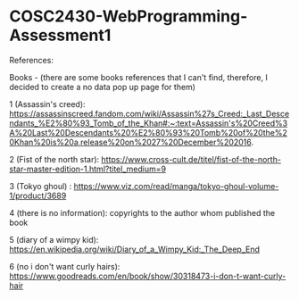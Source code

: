 # COSC2430-WebProgramming-Assessment1




References:

Books - (there are some books references that I can't find, therefore, I decided to create a no data pop up page for them)

1 (Assassin's creed): https://assassinscreed.fandom.com/wiki/Assassin%27s_Creed:_Last_Descendants_%E2%80%93_Tomb_of_the_Khan#:~:text=Assassin's%20Creed%3A%20Last%20Descendants%20%E2%80%93%20Tomb%20of%20the%20Khan%20is%20a,release%20on%2027%20December%202016.

2 (Fist of the north star): https://www.cross-cult.de/titel/fist-of-the-north-star-master-edition-1.html?titel_medium=9

3 (Tokyo ghoul) : https://www.viz.com/read/manga/tokyo-ghoul-volume-1/product/3689

4 (there is no information): copyrights to the author whom published the book

5 (diary of a wimpy kid): https://en.wikipedia.org/wiki/Diary_of_a_Wimpy_Kid:_The_Deep_End

6 (no i don't want curly hairs): https://www.goodreads.com/en/book/show/30318473-i-don-t-want-curly-hair

